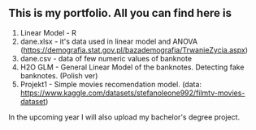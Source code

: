 ## This is my portfolio. All you can find here is 
  1. Linear Model - R
  2. dane.xlsx - it's data used in linear model and ANOVA (https://demografia.stat.gov.pl/bazademografia/TrwanieZycia.aspx)
  3. dane.csv - data of few numeric values of banknote
  4. H2O GLM - General Linear Model of the banknotes. Detecting fake banknotes. (Polish ver)
  5. Projekt1 - Simple movies recomendation model.  (data: https://www.kaggle.com/datasets/stefanoleone992/filmtv-movies-dataset)


In the upcoming year I will also upload my bachelor's degree project. 
